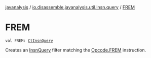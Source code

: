 [javanalysis](../index.md) / [io.disassemble.javanalysis.util.insn.query](index.md) / [FREM](./-f-r-e-m.md)

# FREM

`val FREM: `[`CtInsnQuery`](-ct-insn-query/index.md)

Creates an [InsnQuery](-insn-query/index.md) filter matching the [Opcode.FREM](#) instruction.

